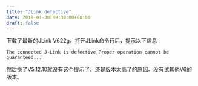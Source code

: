 ```yaml
---
title: "JLink defective"
date: 2018-01-30T09:30:00+08:00
draft: false
---
```


下载了最新的JLink V622g，打开JLink命令行后，提示以下信息




```
The connected J-Link is defective,Proper operation cannot be guaranteed...
```


然后换了V5.12.10就没有这个提示了，还是版本太高了的原因。没有试其他V6的版本。


